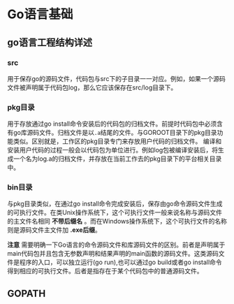 # Go语言基础
## go语言工程结构详述
### src
  用于保存go的源码文件，代码包与src下的子目录一一对应。例如，如果一个源码文件被声明属于代码包log，那么它应该保存在src/log目录下。

### pkg目录
  用于存放通过go install命令安装后的代码包的归档文件。前提时代码包中必须含有go库源码文件。归档文件是以`.a`结尾的文件。与GOROOT目录下的pkg目录功能类似。区别就是，工作区的pkg目录专门来存放用户代码的归档文件。
编译和安装用户代码的过程一般会以代码包为单位进行。例如log包被编译安装后，将生成一个名为log.a的归档文件，并存放在当前工作去的pkg目录下的平台相关目录中。

### bin目录
与pkg目录类似，在通过go install命令完成安装后，保存由go命令源码文件生成的可执行文件。在类Unix操作系统下，这个可执行文件一般来说名称与源码文件的主文件名相同 **不带后缀名** 。而在Windows操作系统下，这个可执行文件的名称则是源码文件主文件加 **.exe后缀**。

**注意**
需要明确一下Go语言的命令源码文件和库源码文件的区别。前者是声明属于main代码包并且包含无参数声明和结果声明的main函数的源码文件。这类源码文件是程序的入口，可以独立运行(go run),也可以通过go build或者go install命令得到相应的可执行文件。后者是指存在于某个代码包中的普通源码文件。

## GOPATH


